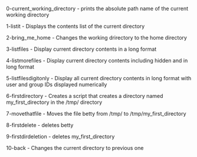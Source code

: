 0-current_working_directory - prints the absolute path name of the current working directory

1-listit - Displays the contents list of the current directory

2-bring_me_home - Changes the working drirectory to the home directory

3-listfiles - Display current directory contents in a long format

4-listmorefiles - Display current directory contents including hidden and in long format

5-listfilesdigitonly - Display all current directory contents in long format with user and group IDs displayed numerically

6-firstdirectory - Creates a script that creates a directory named my_first_directory in the /tmp/ directory

7-movethatfile - Moves the file betty from /tmp/ to /tmp/my_first_directory

8-firstdelete - deletes betty

9-firstdirdeletion - deletes my_first_directory

10-back - Changes the current directory to previous one

